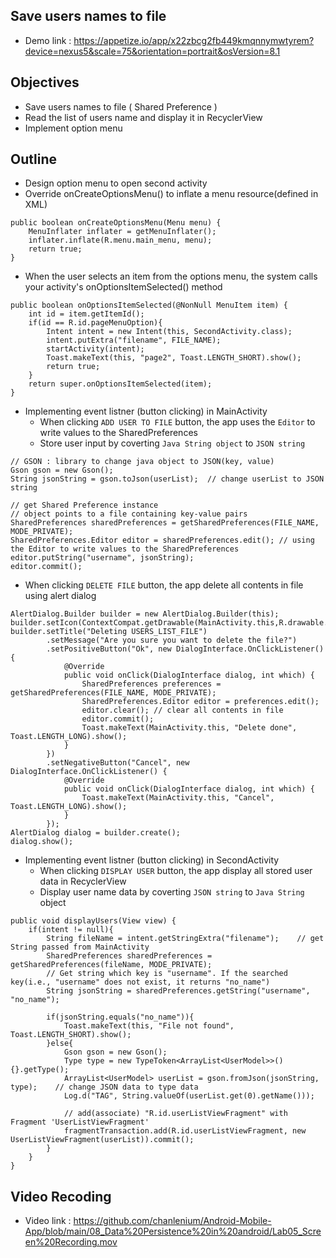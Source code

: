 ## Save users names to file
* Demo link : https://appetize.io/app/x22zbcg2fb449kmqnnymwtyrem?device=nexus5&scale=75&orientation=portrait&osVersion=8.1

## Objectives
* Save users names to file ( Shared Preference )
* Read the list of users name and display it in RecyclerView
* Implement option menu

## Outline
* Design option menu to open second activity
* Override onCreateOptionsMenu() to inflate a menu resource(defined in XML)
```
public boolean onCreateOptionsMenu(Menu menu) {
    MenuInflater inflater = getMenuInflater();
    inflater.inflate(R.menu.main_menu, menu);
    return true;
}
```

* When the user selects an item from the options menu, the system calls your activity's onOptionsItemSelected() method
```
public boolean onOptionsItemSelected(@NonNull MenuItem item) {
    int id = item.getItemId();
    if(id == R.id.pageMenuOption){
        Intent intent = new Intent(this, SecondActivity.class);
        intent.putExtra("filename", FILE_NAME);
        startActivity(intent);
        Toast.makeText(this, "page2", Toast.LENGTH_SHORT).show();
        return true;
    }
    return super.onOptionsItemSelected(item);
}
```

* Implementing event listner (button clicking) in MainActivity
   * When clicking `ADD USER TO FILE` button, the app uses the `Editor` to write values to the SharedPreferences
   * Store user input by coverting `Java String object` to `JSON string` 
```
// GSON : library to change java object to JSON(key, value)
Gson gson = new Gson();
String jsonString = gson.toJson(userList);  // change userList to JSON string

// get Shared Preference instance
// object points to a file containing key-value pairs
SharedPreferences sharedPreferences = getSharedPreferences(FILE_NAME, MODE_PRIVATE);
SharedPreferences.Editor editor = sharedPreferences.edit(); // using the Editor to write values to the SharedPreferences
editor.putString("username", jsonString);
editor.commit();
```
   * When clicking `DELETE FILE` button, the app delete all contents in file using alert dialog
```
AlertDialog.Builder builder = new AlertDialog.Builder(this);
builder.setIcon(ContextCompat.getDrawable(MainActivity.this,R.drawable.ic_baseline_warning_24));
builder.setTitle("Deleting USERS_LIST_FILE")
        .setMessage("Are you sure you want to delete the file?")
        .setPositiveButton("Ok", new DialogInterface.OnClickListener() {
            @Override
            public void onClick(DialogInterface dialog, int which) {
                SharedPreferences preferences = getSharedPreferences(FILE_NAME, MODE_PRIVATE);
                SharedPreferences.Editor editor = preferences.edit();
                editor.clear(); // clear all contents in file
                editor.commit();
                Toast.makeText(MainActivity.this, "Delete done", Toast.LENGTH_LONG).show();
            }
        })
        .setNegativeButton("Cancel", new DialogInterface.OnClickListener() {
            @Override
            public void onClick(DialogInterface dialog, int which) {
                Toast.makeText(MainActivity.this, "Cancel", Toast.LENGTH_LONG).show();
            }
        });
AlertDialog dialog = builder.create();
dialog.show();
```

* Implementing event listner (button clicking) in SecondActivity
   * When clicking `DISPLAY USER` button, the app display all stored user data in RecyclerView
   * Display user name data by coverting `JSON string` to `Java String` object 

```
public void displayUsers(View view) {
    if(intent != null){
        String fileName = intent.getStringExtra("filename");    // get String passed from MainActivity
        SharedPreferences sharedPreferences = getSharedPreferences(fileName, MODE_PRIVATE);
        // Get string which key is "username". If the searched key(i.e., "username" does not exist, it returns "no_name")
        String jsonString = sharedPreferences.getString("username", "no_name");

        if(jsonString.equals("no_name")){
            Toast.makeText(this, "File not found", Toast.LENGTH_SHORT).show();
        }else{
            Gson gson = new Gson();
            Type type = new TypeToken<ArrayList<UserModel>>(){}.getType();
            ArrayList<UserModel> userList = gson.fromJson(jsonString, type);    // change JSON data to type data
            Log.d("TAG", String.valueOf(userList.get(0).getName()));

            // add(associate) "R.id.userListViewFragment" with Fragment 'UserListViewFragment'
            fragmentTransaction.add(R.id.userListViewFragment, new UserListViewFragment(userList)).commit();
        }
    }
}
```

## Video Recoding
* Video link : https://github.com/chanlenium/Android-Mobile-App/blob/main/08_Data%20Persistence%20in%20android/Lab05_Screen%20Recording.mov
